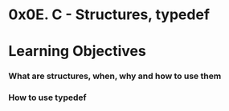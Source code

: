 # 0x0E. C - Structures, typedef
# Learning Objectives
### What are structures, when, why and how to use them
### How to use typedef
